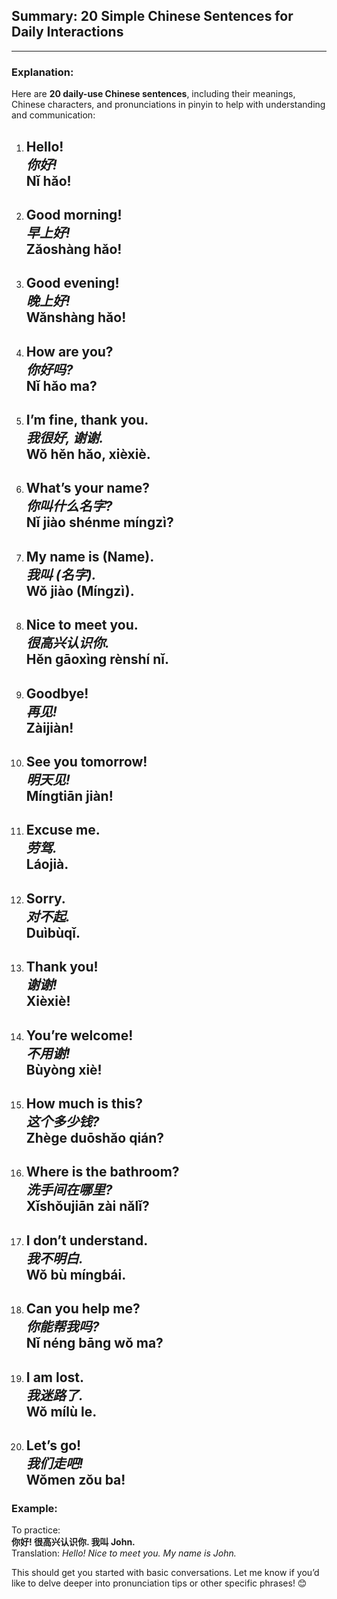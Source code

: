 ## Summary: 20 Simple Chinese Sentences for Daily Interactions  
---

### Explanation:
Here are **20 daily-use Chinese sentences**, including their meanings, Chinese characters, and pronunciations in pinyin to help with understanding and communication:  

1. **Hello!**  
   *你好!*  
   **Nǐ hǎo!**  
   ---
   
2. **Good morning!**  
   *早上好!*  
   **Zǎoshàng hǎo!**  
   ---
   
3. **Good evening!**  
   *晚上好!*  
   **Wǎnshàng hǎo!**  
   ---
   
4. **How are you?**  
   *你好吗?*  
   **Nǐ hǎo ma?**  
   ---
   
5. **I’m fine, thank you.**  
   *我很好, 谢谢.*  
   **Wǒ hěn hǎo, xièxiè.**  
   ---
   
6. **What’s your name?**  
   *你叫什么名字?*  
   **Nǐ jiào shénme míngzì?**  
   ---
   
7. **My name is (Name).**  
   *我叫 (名字).*  
   **Wǒ jiào (Míngzì).**  
   ---
   
8. **Nice to meet you.**  
   *很高兴认识你.*  
   **Hěn gāoxìng rènshí nǐ.**  
   ---
   
9. **Goodbye!**  
   *再见!*  
   **Zàijiàn!**  
   ---
   
10. **See you tomorrow!**  
    *明天见!*  
    **Míngtiān jiàn!**  
    ---
    
11. **Excuse me.**  
    *劳驾.*  
    **Láojià.**  
    ---
    
12. **Sorry.**  
    *对不起.*  
    **Duìbùqǐ.**  
    ---
    
13. **Thank you!**  
    *谢谢!*  
    **Xièxiè!**  
    ---
    
14. **You’re welcome!**  
    *不用谢!*  
    **Bùyòng xiè!**  
    ---
    
15. **How much is this?**  
    *这个多少钱?*  
    **Zhège duōshǎo qián?**  
    ---
    
16. **Where is the bathroom?**  
    *洗手间在哪里?*  
    **Xǐshǒujiān zài nǎlǐ?**  
    ---
    
17. **I don’t understand.**  
    *我不明白.*  
    **Wǒ bù míngbái.**  
    ---
    
18. **Can you help me?**  
    *你能帮我吗?*  
    **Nǐ néng bāng wǒ ma?**  
    ---
    
19. **I am lost.**  
    *我迷路了.*  
    **Wǒ mílù le.**  
    ---
    
20. **Let’s go!**  
    *我们走吧!*  
    **Wǒmen zǒu ba!**  
    ---  

### Example:  
To practice:  
**你好! 很高兴认识你. 我叫 John.**  
Translation: *Hello! Nice to meet you. My name is John.*  

This should get you started with basic conversations. Let me know if you’d like to delve deeper into pronunciation tips or other specific phrases! 😊  
